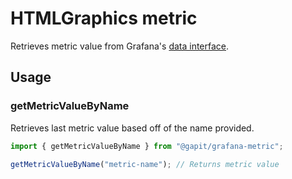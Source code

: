 # HTMLGraphics metric

Retrieves metric value from Grafana's [data interface](https://grafana.com/docs/grafana/latest/packages_api/data/paneldata/).

## Usage

### getMetricValueByName

Retrieves last metric value based off of the name provided.

```ts
import { getMetricValueByName } from "@gapit/grafana-metric";

getMetricValueByName("metric-name"); // Returns metric value
```
